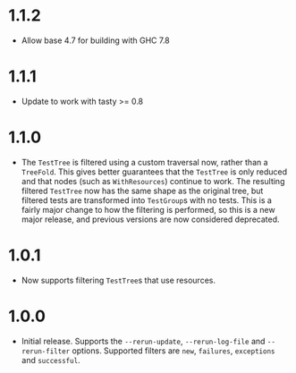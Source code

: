 # 1.1.2

* Allow base 4.7 for building with GHC 7.8

# 1.1.1

* Update to work with tasty >= 0.8

# 1.1.0

* The `TestTree` is filtered using a custom traversal now, rather than a
  `TreeFold`. This gives better guarantees that the `TestTree` is only
  reduced and that nodes (such as `WithResources`) continue to work. The
  resulting filtered `TestTree` now has the same shape as the original
  tree, but filtered tests are transformed into `TestGroup`s with no tests.
  This is a fairly major change to how the filtering is performed, so this
  is a new major release, and previous versions are now considered
  deprecated.

# 1.0.1

* Now supports filtering `TestTree`s that use resources.

# 1.0.0

* Initial release. Supports the `--rerun-update`, `--rerun-log-file` and
  `--rerun-filter` options. Supported filters are `new`, `failures`,
  `exceptions` and `successful`.
